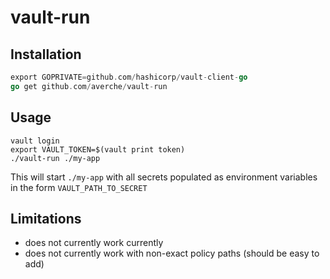 # vault-run

## Installation

```go
export GOPRIVATE=github.com/hashicorp/vault-client-go
go get github.com/averche/vault-run
```

## Usage

```shell-session
vault login
export VAULT_TOKEN=$(vault print token)
./vault-run ./my-app
```

This will start `./my-app` with all secrets populated as environment variables in the form `VAULT_PATH_TO_SECRET`

## Limitations

- does not currently work currently
- does not currently work with non-exact policy paths (should be easy to add)

